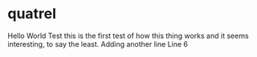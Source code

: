 # quatrel
Hello World Test
this is the first test of how this thing works
and it seems interesting, to say the least.
Adding another line
Line 6
